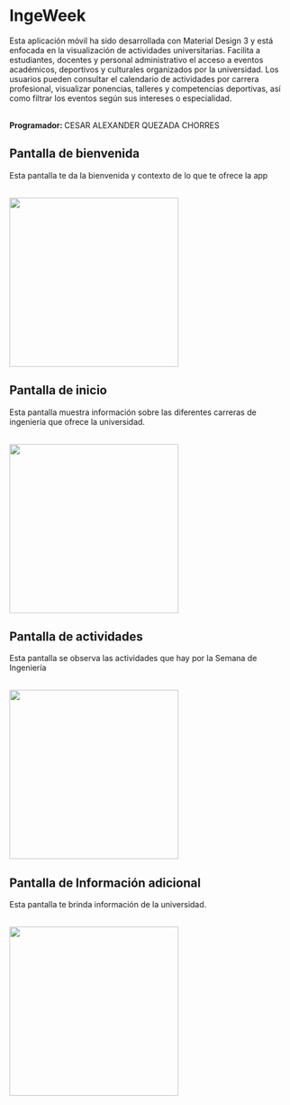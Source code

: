 <h1>IngeWeek</h1>
<p>Esta aplicación móvil ha sido desarrollada con Material Design 3 y está enfocada en la visualización de actividades universitarias. Facilita a estudiantes, docentes y personal administrativo el acceso a eventos académicos, deportivos y culturales organizados por la universidad. Los usuarios pueden consultar el calendario de actividades por carrera profesional, visualizar ponencias, talleres y competencias deportivas, así como filtrar los eventos según sus intereses o especialidad.</p>
<br>
<strong>Programador: </strong> CESAR ALEXANDER QUEZADA CHORRES
<h2>Pantalla de bienvenida</h2>
<p>Esta pantalla te da la bienvenida y contexto de lo que te ofrece la app</p><br>
<img src="https://github.com/user-attachments/assets/cdf718b8-c121-4cda-bc4d-090439ec2ad9" width="300px">

<h2>Pantalla de inicio</h2>
<p>Esta pantalla muestra información sobre las diferentes carreras de ingeniería que ofrece la universidad.</p><br>
<img src="https://github.com/user-attachments/assets/9f8894f8-edbb-490d-987d-5f7c7ef8c1d3" width="300px">

<h2>Pantalla de actividades</h2>
<p>Esta pantalla se observa las actividades que hay por la Semana de Ingeniería</p><br>
<img src="https://github.com/user-attachments/assets/8dc24ce5-8c41-4215-8c09-961e179c0414" width="300px">

<h2>Pantalla de Información adicional</h2>
<p>Esta pantalla te brinda información de la universidad.</p><br>
<img src="https://github.com/user-attachments/assets/98eea515-75a5-42fb-9ca6-c6ed3b1e07b9" width="300px">

